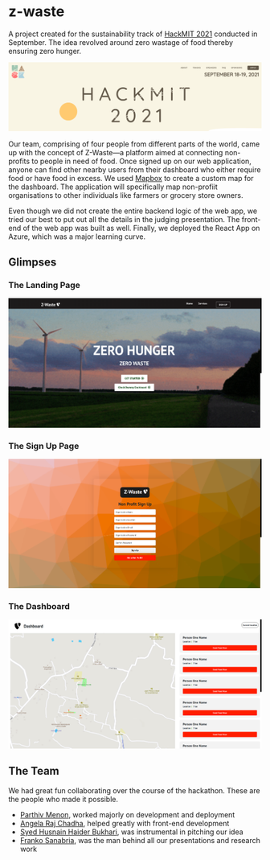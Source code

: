 # z-waste

A project created for the sustainability track of [HackMIT 2021](https://hackmit.org) conducted in September. The idea revolved around zero wastage of food thereby ensuring zero hunger. 

![](https://github.com/Parthiv-M/z-waste/blob/master/extra/hackmit.png)

Our team, comprising of four people from different parts of the world, came up with the concept of Z-Waste—a platform aimed at connecting non-profits to people in need of food. Once signed up on our web application, anyone can find other nearby users from their dashboard who either require food or have food in excess. We used [Mapbox](https://www.mapbox.com/) to create a custom map for the dashboard. The application will specifically map non-profiit organisations to other individuals like farmers or grocery store owners.

Even though we did not create the entire backend logic of the web app, we tried our best to put out all the details in the judging presentation. The front-end of the web app was built as well. Finally, we deployed the React App on Azure, which was a major learning curve.  

## Glimpses

### The Landing Page
![](https://github.com/Parthiv-M/z-waste/blob/master/extra/zeroHunger.png)

### The Sign Up Page
![](https://github.com/Parthiv-M/z-waste/blob/master/extra/signUp.png)

### The Dashboard
![](https://github.com/Parthiv-M/z-waste/blob/master/extra/dashboard.png)

## The Team
We had great fun collaborating over the course of the hackathon. These are the people who made it possible.
- [Parthiv Menon](https://github.com/Parthiv-M), worked majorly on development and deployment
- [Angela Raj Chadha](https://github.com/Angelarajchadha), helped greatly with front-end development
- [Syed Husnain Haider Bukhari](https://github.com/revolutionarybukhari), was instrumental in pitching our idea
- [Franko Sanabria](https://github.com/franko1508), was the man behind all our presentations and research work